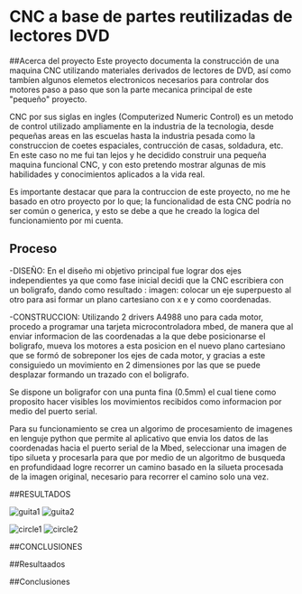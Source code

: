 # CNC a base de partes reutilizadas de lectores DVD

##Acerca del proyecto
Este proyecto documenta la construcción de una maquina CNC utilizando materiales derivados de lectores de DVD, así como tambíen algunos elemetos electronicos necesarios para controlar dos motores paso a paso que son la parte mecanica principal de este "pequeño" proyecto.

CNC por sus siglas en ingles (Computerized  Numeric Control) es un metodo de control utilizado ampliamente en la industria de la tecnologia, desde pequeñas areas en las escuelas hasta la industria pesada como la construccion de coetes espaciales, contrucción de casas, soldadura, etc. En este caso no me fui tan lejos y he decidido construir una pequeña maquina funcional CNC, y con esto pretendo mostrar algunas de mis habilidades y conocimientos aplicados a la vida real.

Es importante destacar que para la contruccion de este proyecto, no me he basado en otro proyecto por lo que; la funcionalidad de esta CNC podría no ser común o generica, y esto se debe a que he creado la logica del funcionamiento por mi cuenta.

## Proceso
-DISEÑO: En el diseño mi objetivo principal fue lograr dos ejes independientes ya que como fase inicial decidi que la CNC escribiera con un boligrafo, dando como resultado :
imagen:
colocar un eje superpuesto al otro para asi formar un plano cartesiano con x e y como coordenadas.

-CONSTRUCCION: Utilizando 2 drivers A4988 uno para cada motor, procedo a programar una tarjeta microcontroladora mbed, de manera que al enviar informacion de las coordenadas a la que debe posicionarse el boligrafo, mueva los motores a esta posicion en el nuevo plano cartesiano que se formó de sobreponer los ejes de cada motor, y gracias a este consiguiedo un movimiento en 2 dimensiones por las que se puede desplazar formando un trazado con el boligrafo.

Se dispone un boligrafor con una punta fina (0.5mm) el cual tiene como proposito hacer visibles los movimientos recibidos como informacion por medio del puerto serial. 

Para su funcionamiento se crea un algorimo de procesamiento de imagenes en lenguje python que permite al aplicativo que envia los datos de las coordenadas hacia el puerto serial de la Mbed, seleccionar una imagen de tipo silueta y procesarla para que por medio de un algoritmo de busqueda en profundidaad logre recorrer un camino basado en la silueta procesada de la imagen original, necesario para recorrer el camino solo una vez.

##RESULTADOS

![guita1](https://github.com/giovani-s/CNC/blob/main/demo%20guitar1.gif)
![guita2](https://github.com/giovani-s/CNC/blob/main/demo%20guitar2.gif)


![circle1](https://github.com/giovani-s/CNC/blob/main/demo%20circle1.gif)
![circle2](https://github.com/giovani-s/CNC/blob/main/demo%20circle2.gif)

##CONCLUSIONES

##Resultaados

##Conclusiones

